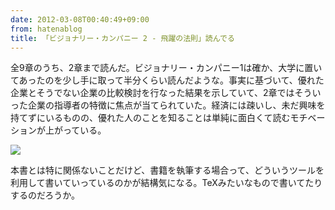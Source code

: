 ```yaml
---
date: 2012-03-08T00:40:49+09:00
from: hatenablog
title: 「ビジョナリー・カンパニー 2 - 飛躍の法則」読んでる
---
```


<p>全9章のうち、2章まで読んだ。ビジョナリー・カンパニー1は確か、大学に置いてあったのを少し手に取って半分くらい読んだような。事実に基づいて、優れた企業とそうでない企業の比較検討を行なった結果を示していて、2章ではそういった企業の指導者の特徴に焦点が当てられていた。経済には疎いし、未だ興味を持てずにいるものの、優れた人のことを知ることは単純に面白くて読むモチベーションが上がっている。</p><p><a href="http://amzn.to/wveHJ8"><img src="http://ec2.images-amazon.com/images/I/513PTG6w3vL.jpg" class="frame"></a></p><p>本書とは特に関係ないことだけど、書籍を執筆する場合って、どういうツールを利用して書いていっているのかが結構気になる。TeXみたいなもので書いてたりするのだろうか。</p>

